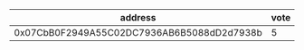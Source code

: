 address|vote|timestamp|signature
---|---|---|---
0x07CbB0F2949A55C02DC7936AB6B5088dD2d7938b|5|1605618627|0xbc2810609b1a67d388745263aeb9c962e4682fd01b270641ed280c68bbbd1afd2c5fe120d2fea17bb615231768e7340184cff24ee7ef45c685ed5d05f9d460271b